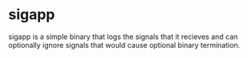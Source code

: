 # sigapp

sigapp is a simple binary that logs the signals that it recieves and can
optionally ignore signals that would cause optional binary termination.

